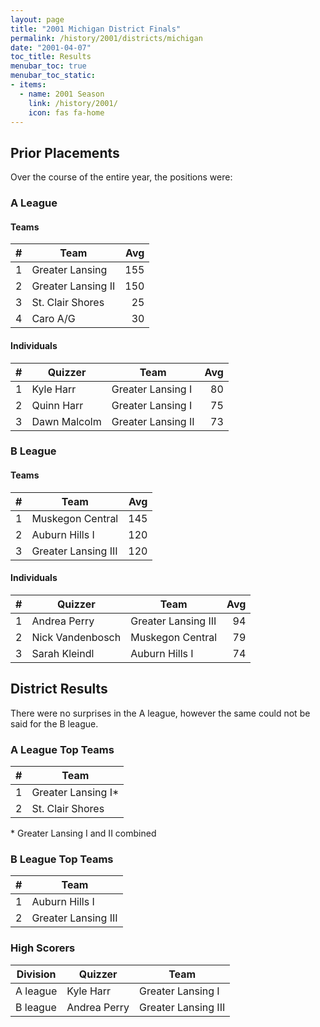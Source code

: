 ```yaml
---
layout: page
title: "2001 Michigan District Finals"
permalink: /history/2001/districts/michigan
date: "2001-04-07"
toc_title: Results
menubar_toc: true
menubar_toc_static:
- items:
  - name: 2001 Season
    link: /history/2001/
    icon: fas fa-home
---
```


## Prior Placements

Over the course of the entire year, the positions were:

### A League

#### Teams

|    # | Team               |  Avg |
| ---: | ------------------ | ---: |
|    1 | Greater Lansing    |  155 |
|    2 | Greater Lansing II |  150 |
|    3 | St. Clair Shores   |   25 |
|    4 | Caro A/G           |   30 |

#### Individuals

|    # | Quizzer      | Team               |  Avg |
| ---: | ------------ | ------------------ | ---: |
|    1 | Kyle Harr    | Greater Lansing I  |   80 |
|    2 | Quinn Harr   | Greater Lansing I  |   75 |
|    3 | Dawn Malcolm | Greater Lansing II |   73 |

### B League

#### Teams

|    # | Team                |  Avg |
| ---: | ------------------- | ---: |
|    1 | Muskegon Central    |  145 |
|    2 | Auburn Hills I      |  120 |
|    3 | Greater Lansing III |  120 |

#### Individuals

|    # | Quizzer          | Team                |  Avg |
| ---: | ---------------- | ------------------- | ---: |
|    1 | Andrea Perry     | Greater Lansing III |   94 |
|    2 | Nick Vandenbosch | Muskegon Central    |   79 |
|    3 | Sarah Kleindl    | Auburn Hills I      |   74 |

## District Results

There were no surprises in the A league, however the same could not be said for the B league.

### A League Top Teams

|    # | Team               |
| ---: | ------------------ |
|    1 | Greater Lansing I* |
|    2 | St. Clair Shores   |

\* Greater Lansing I and II combined

### B League Top Teams

|    # | Team                |
| ---: | ------------------- |
|    1 | Auburn Hills I      |
|    2 | Greater Lansing III |

### High Scorers

| Division | Quizzer      | Team                |
| -------- | ------------ | ------------------- |
| A league | Kyle Harr    | Greater Lansing I   |
| B league | Andrea Perry | Greater Lansing III |
